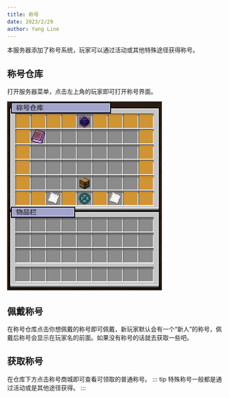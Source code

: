 ```yaml
---
title: 称号
date: 2023/2/29
author: Yang Line
---
```

本服务器添加了称号系统，玩家可以通过活动或其他特殊途径获得称号。

## 称号仓库
打开服务器菜单，点击左上角的玩家即可打开称号界面。

![](image-4.png)

## 佩戴称号
在称号仓库点击你想佩戴的称号即可佩戴，新玩家默认会有一个“新人”的称号，佩戴后称号会显示在玩家名的前面。如果没有称号的话就去获取一些吧。

## 获取称号
在仓库下方点击称号商城即可查看可领取的普通称号。
::: tip
特殊称号一般都是通过活动或是其他途径获得。
:::